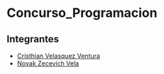 # Concurso_Programacion


## Integrantes

- [Cristhian Velasquez Ventura](https://www.github.com/octokatherine)
- [Novak Zecevich Vela](https://www.github.com/octokatherine)

